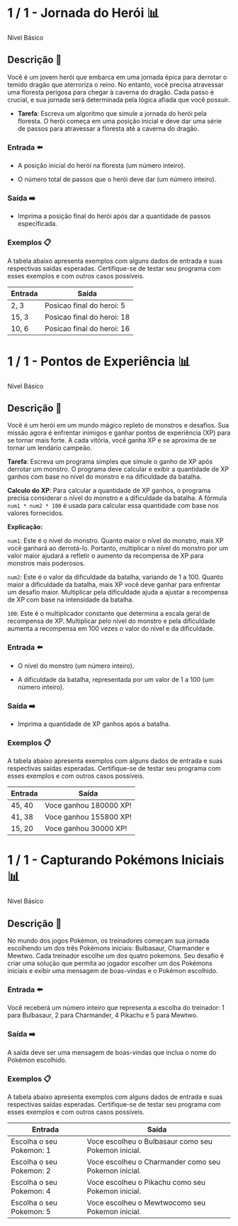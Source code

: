 # 1 / 1 - Jornada do Herói 📊
Nível Básico <br>

## Descrição 📒
Você é um jovem herói que embarca em uma jornada épica para derrotar o temido dragão que aterroriza o reino. No entanto, você precisa atravessar uma floresta perigosa para chegar à caverna do dragão. Cada passo é crucial, e sua jornada será determinada pela lógica afiada que você possuir.

- **Tarefa**: Escreva um algoritmo que simule a jornada do herói pela floresta. O herói começa em uma posição inicial e deve dar uma série de passos para atravessar a floresta até a caverna do dragão.

### Entrada ⬅️
* A posição inicial do herói na floresta (um número inteiro). <br>

* O número total de passos que o herói deve dar (um número inteiro).

### Saída ➡️
* Imprima a posição final do herói após dar a quantidade de passos especificada.

### Exemplos 📋
A tabela abaixo apresenta exemplos com alguns dados de entrada e suas respectivas saídas esperadas. Certifique-se de testar seu programa com esses exemplos e com outros casos possíveis.<br>

| Entrada | Saída |
|---------|-------|
| 2, 3 | Posicao final do heroi: 5 |
| 15, 3 | Posicao final do heroi: 18 |
| 10, 6 | Posicao final do heroi: 16 |

# 1 / 1 - Pontos de Experiência 📊
Nível Básico <br>

## Descrição 📒
Você é um herói em um mundo mágico repleto de monstros e desafios. Sua missão agora é enfrentar inimigos e ganhar pontos de experiência (XP) para se tornar mais forte. A cada vitória, você ganha XP e se aproxima de se tornar um lendário campeão.

**Tarefa**: Escreva um programa simples que simule o ganho de XP após derrotar um monstro. O programa deve calcular e exibir a quantidade de XP ganhos com base no nível do monstro e na dificuldade da batalha.

**Calculo do XP**: Para calcular a quantidade de XP ganhos, o programa precisa considerar o nível do monstro e a dificuldade da batalha. A fórmula ```num1 * num2 * 100``` é usada para calcular essa quantidade com base nos valores fornecidos.

**Explicação:**

```num1```: Este é o nível do monstro. Quanto maior o nível do monstro, mais XP você ganhará ao derrotá-lo. Portanto, multiplicar o nível do monstro por um valor maior ajudará a refletir o aumento da recompensa de XP para monstros mais poderosos.

```num2```: Este é o valor da dificuldade da batalha, variando de 1 a 100. Quanto maior a dificuldade da batalha, mais XP você deve ganhar para enfrentar um desafio maior. Multiplicar pela dificuldade ajuda a ajustar a recompensa de XP com base na intensidade da batalha.

```100```: Este é o multiplicador constante que determina a escala geral de recompensa de XP. Multiplicar pelo nível do monstro e pela dificuldade aumenta a recompensa em 100 vezes o valor do nível e da dificuldade.

### Entrada ⬅️
* O nível do monstro (um número inteiro).

* A dificuldade da batalha, representada por um valor de 1 a 100 (um número inteiro).

### Saída ➡️
* Imprima a quantidade de XP ganhos após a batalha.

### Exemplos 📋
A tabela abaixo apresenta exemplos com alguns dados de entrada e suas respectivas saídas esperadas. Certifique-se de testar seu programa com esses exemplos e com outros casos possíveis. <br>

| Entrada | Saída |
|---------|-------|
| 45, 40 | Voce ganhou 180000 XP! |
| 41, 38 | Voce ganhou 155800 XP! |
| 15, 20 | Voce ganhou 30000 XP! |

# 1 / 1 - Capturando Pokémons Iniciais 📊
Nível Básico <br>

## Descrição 📒
No mundo dos jogos Pokémon, os treinadores começam sua jornada escolhendo um dos três Pokémons iniciais: Bulbasaur, Charmander e Mewtwo. Cada treinador escolhe um dos quatro pokemons. Seu desafio é criar uma solução que permita ao jogador escolher um dos Pokémons iniciais e exibir uma mensagem de boas-vindas e o Pokémon escolhido.

### Entrada ⬅️
Você receberá um número inteiro que representa a escolha do treinador: 1 para Bulbasaur, 2 para Charmander, 4 Pikachu e 5 para Mewtwo.

### Saída ➡️
A saída deve ser uma mensagem de boas-vindas que inclua o nome do Pokémon escolhido.

### Exemplos 📋
A tabela abaixo apresenta exemplos com alguns dados de entrada e suas respectivas saídas esperadas. Certifique-se de testar seu programa com esses exemplos e com outros casos possíveis. <br>

| Entrada | Saída |
|---------|-------|
| Escolha o seu Pokemon: 1 | Voce escolheu o Bulbasaur como seu Pokemon inicial. |
| Escolha o seu Pokemon: 2 | Voce escolheu o Charmander como seu Pokemon inicial. |
| Escolha o seu Pokemon: 4 | Voce escolheu o Pikachu como seu Pokemon inicial. |
| Escolha o seu Pokemon: 5 | Voce escolheu o Mewtwocomo seu Pokemon inicial. |
